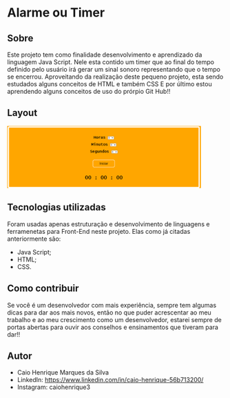 # Alarme ou Timer

## Sobre
Este projeto tem como finalidade desenvolvimento e aprendizado da linguagem Java Script.
Nele esta contido um timer que ao final do tempo definido pelo usuário irá gerar um sinal
sonoro representando que o tempo se encerrou. 
Aproveitando da realização deste pequeno projeto, esta sendo estudados alguns 
conceitos de HTML e também CSS
E por último estou aprendendo alguns conceitos de uso do prórpio Git Hub!!

## Layout
<img width="450" heigth="500" src="src/assets/image1.PNG"> 

## Tecnologias utilizadas
Foram usadas apenas estruturação e desenvolvimento de linguagens e ferramenetas para Front-End
neste projeto. Elas como já citadas anteriormente são:

 - Java Script;
 - HTML;
 - CSS.

## Como contribuir
Se você é um desenvolvedor com mais experiência, sempre tem algumas dicas para dar aos mais novos,
então no que puder acrescentar ao meu trabalho e ao meu crescimento como um desenvolvedor, estarei 
sempre de portas abertas para ouvir aos conselhos e ensinamentos que tiveram para dar!!

## Autor 

 - Caio Henrique Marques da Silva
 - LinkedIn: https://www.linkedin.com/in/caio-henrique-56b713200/
 - Instagram: caiohenrique3